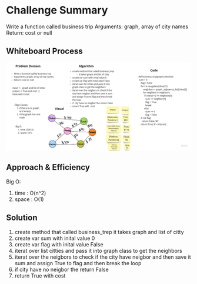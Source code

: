 # Challenge Summary
<!-- Description of the challenge -->
Write a function called business trip
Arguments: graph, array of city names
Return: cost or null


## Whiteboard Process
<!-- Embedded whiteboard image -->
![](cost.jpg)

## Approach & Efficiency
<!-- What approach did you take? Why? What is the Big O space/time for this approach? -->

Big O:
1. time : O(n^2)
2. space : O(1)

## Solution
<!-- Show how to run your code, and examples of it in action -->
1. create method that called business_trep
it takes graph and list of citty
2. create var sum with inital value 0
3. create var flag with inital value False
4. iterat over list citties and pass it into graph class to get the neighbors
5. iterat over the neigbors to check if the city have neigbor and then save it sum and assign True to flag and then break the loop
6. if  city have no neigbor the return False
7. return True with  cost